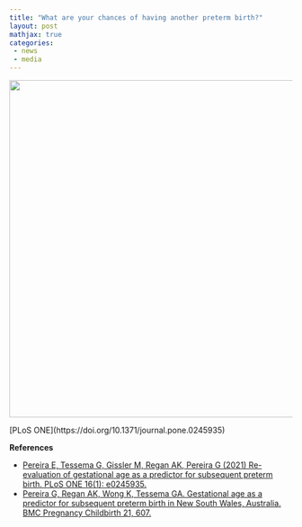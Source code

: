 ```yaml
---
title: "What are your chances of having another preterm birth?"
layout: post
mathjax: true
categories: 
 - news
 - media
---
```




<p align="center">
<img src="https://gavinfpereira.github.io/assets/pretermrecurrenceplos1.tif" width="600" height="600" />   
</p>
[PLoS ONE](https://doi.org/10.1371/journal.pone.0245935)
 

**References**
* [Pereira E, Tessema G, Gissler M, Regan AK, Pereira G (2021) Re-evaluation of gestational age as a predictor for subsequent preterm birth. PLoS ONE 16(1): e0245935.](https://doi.org/10.1371/journal.pone.0245935)
* [Pereira G, Regan AK, Wong K, Tessema GA. Gestational age as a predictor for subsequent preterm birth in New South Wales, Australia. BMC Pregnancy Childbirth 21, 607.](https://doi.org/10.1186/s12884-021-04084-x)

